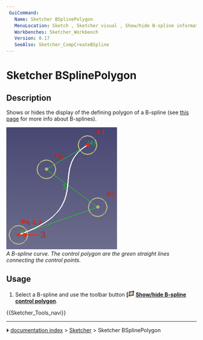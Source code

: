 ```yaml
---
 GuiCommand:
   Name: Sketcher BSplinePolygon
   MenuLocation: Sketch , Sketcher visual , Show/hide B-spline information layer , Show/hide B-spline control polygon
   Workbenches: Sketcher_Workbench
   Version: 0.17
   SeeAlso: Sketcher_CompCreateBSpline
---
```


# Sketcher BSplinePolygon

## Description

Shows or hides the display of the defining polygon of a B-spline (see [this page](B-Splines.md) for more info about B-splines).

 ![](images/Sketcher_B-spline_example01.png )  
*A B-spline curve. The control polygon are the green straight lines connecting the control points.*

## Usage

1.  Select a B-spline and use the toolbar button **[<img src=images/Sketcher_BSplinePolygon.svg style="width:16px"> [Show/hide B-spline control polygon](Sketcher_BSplinePolygon.md)**.




 {{Sketcher_Tools_navi}}



---
⏵ [documentation index](../README.md) > [Sketcher](Sketcher_Workbench.md) > Sketcher BSplinePolygon
